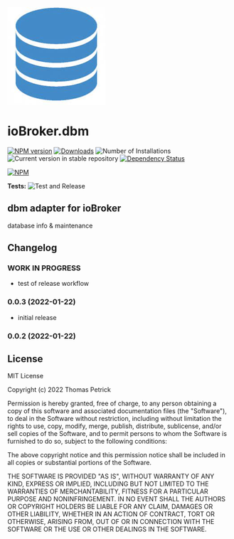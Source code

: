 ![Logo](admin/dbm.jpg)
# ioBroker.dbm

[![NPM version](https://img.shields.io/npm/v/iobroker.dbm.svg)](https://www.npmjs.com/package/iobroker.dbm)
[![Downloads](https://img.shields.io/npm/dm/iobroker.dbm.svg)](https://www.npmjs.com/package/iobroker.dbm)
![Number of Installations](https://iobroker.live/badges/dbm-installed.svg)
![Current version in stable repository](https://iobroker.live/badges/dbm-stable.svg)
[![Dependency Status](https://img.shields.io/david/tp1de/iobroker.dbm.svg)](https://david-dm.org/tp1de/iobroker.dbm)

[![NPM](https://nodei.co/npm/iobroker.dbm.png?downloads=true)](https://nodei.co/npm/iobroker.dbm/)

**Tests:** ![Test and Release](https://github.com/tp1de/ioBroker.dbm/workflows/Test%20and%20Release/badge.svg)

## dbm adapter for ioBroker

database info & maintenance 

## Changelog
### **WORK IN PROGRESS** 
* test of release workflow
### 0.0.3 (2022-01-22)
* initial release

### 0.0.2 (2022-01-22)
## License
MIT License

Copyright (c) 2022 Thomas Petrick 

Permission is hereby granted, free of charge, to any person obtaining a copy
of this software and associated documentation files (the "Software"), to deal
in the Software without restriction, including without limitation the rights
to use, copy, modify, merge, publish, distribute, sublicense, and/or sell
copies of the Software, and to permit persons to whom the Software is
furnished to do so, subject to the following conditions:

The above copyright notice and this permission notice shall be included in all
copies or substantial portions of the Software.

THE SOFTWARE IS PROVIDED "AS IS", WITHOUT WARRANTY OF ANY KIND, EXPRESS OR
IMPLIED, INCLUDING BUT NOT LIMITED TO THE WARRANTIES OF MERCHANTABILITY,
FITNESS FOR A PARTICULAR PURPOSE AND NONINFRINGEMENT. IN NO EVENT SHALL THE
AUTHORS OR COPYRIGHT HOLDERS BE LIABLE FOR ANY CLAIM, DAMAGES OR OTHER
LIABILITY, WHETHER IN AN ACTION OF CONTRACT, TORT OR OTHERWISE, ARISING FROM,
OUT OF OR IN CONNECTION WITH THE SOFTWARE OR THE USE OR OTHER DEALINGS IN THE
SOFTWARE.